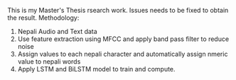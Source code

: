 This is my Master's Thesis rsearch work. Issues needs to be fixed to obtain the result.
Methodology:
  1. Nepali Audio and Text data
  2. Use feature extraction using MFCC and apply band pass filter to reduce noise
  3. Assign values to each nepali character and automatically assign nmeric value to nepali words
  4. Apply LSTM and BiLSTM model to train and compute.
